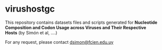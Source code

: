 # virushostgc

This repository contains datasets files and scripts generated for **Nucleotide Composition and Codon Usage across Viruses and Their Respective Hosts** (by Simón et al, ....)

For any request, please contact dsimon@fcien.edu.uy
